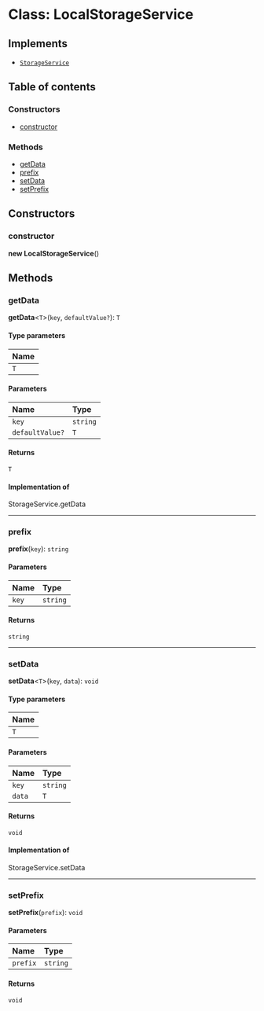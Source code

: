 # Class: LocalStorageService

## Implements

* [`StorageService`](/auto-docs/editor/variables/StorageService-1.md)

## Table of contents

### Constructors

* [constructor](/auto-docs/editor/classes/LocalStorageService.md#constructor)

### Methods

* [getData](/auto-docs/editor/classes/LocalStorageService.md#getdata)
* [prefix](/auto-docs/editor/classes/LocalStorageService.md#prefix)
* [setData](/auto-docs/editor/classes/LocalStorageService.md#setdata)
* [setPrefix](/auto-docs/editor/classes/LocalStorageService.md#setprefix)

## Constructors

### constructor

**new LocalStorageService**()

## Methods

### getData

**getData**<`T`>(`key`, `defaultValue?`): `T`

#### Type parameters

| Name |
| :------ |
| `T` |

#### Parameters

| Name | Type |
| :------ | :------ |
| `key` | `string` |
| `defaultValue?` | `T` |

#### Returns

`T`

#### Implementation of

StorageService.getData

***

### prefix

**prefix**(`key`): `string`

#### Parameters

| Name | Type |
| :------ | :------ |
| `key` | `string` |

#### Returns

`string`

***

### setData

**setData**<`T`>(`key`, `data`): `void`

#### Type parameters

| Name |
| :------ |
| `T` |

#### Parameters

| Name | Type |
| :------ | :------ |
| `key` | `string` |
| `data` | `T` |

#### Returns

`void`

#### Implementation of

StorageService.setData

***

### setPrefix

**setPrefix**(`prefix`): `void`

#### Parameters

| Name | Type |
| :------ | :------ |
| `prefix` | `string` |

#### Returns

`void`
